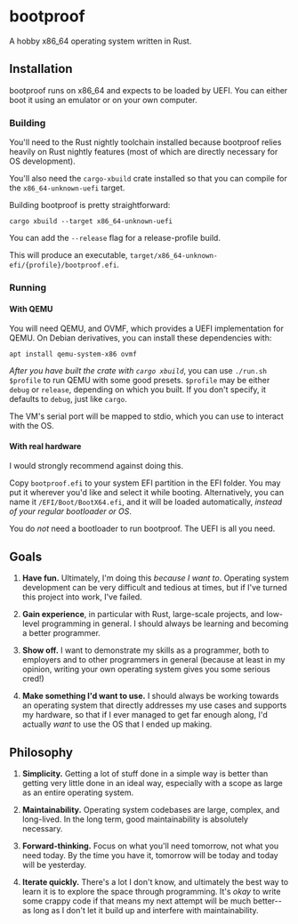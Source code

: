 # bootproof
A hobby x86_64 operating system written in Rust.

## Installation
bootproof runs on x86_64 and expects to be loaded by UEFI.
You can either boot it using an emulator or on your own computer.

### Building
You'll need to the Rust nightly toolchain installed
because bootproof relies heavily on Rust nightly features
(most of which are directly necessary for OS development).

You'll also need the `cargo-xbuild` crate installed
so that you can compile for the `x86_64-unknown-uefi` target.

Building bootproof is pretty straightforward:

```
cargo xbuild --target x86_64-unknown-uefi
```

You can add the `--release` flag for a release-profile build.

This will produce an executable,
`target/x86_64-unknown-efi/{profile}/bootproof.efi`.

### Running
#### With QEMU
You will need QEMU, and OVMF, which provides a UEFI implementation for QEMU.
On Debian derivatives, you can install these dependencies with:

```
apt install qemu-system-x86 ovmf
```

*After you have built the crate with `cargo xbuild`*,
you can use `./run.sh $profile` to run QEMU with some good presets.
`$profile` may be either `debug` or `release`, depending on which you built.
If you don't specify, it defaults to `debug`, just like `cargo`.

The VM's serial port will be mapped to stdio,
which you can use to interact with the OS.

#### With real hardware
I would strongly recommend against doing this.

Copy `bootproof.efi` to your system EFI partition in the EFI folder.
You may put it wherever you'd like and select it while booting.
Alternatively, you can name it `/EFI/Boot/BootX64.efi`,
and it will be loaded automatically, *instead of your regular bootloader or OS*.

You do *not* need a bootloader to run bootproof. The UEFI is all you need.

## Goals
1. **Have fun.** Ultimately, I'm doing this *because I want to*.
   Operating system development can be very difficult and tedious at times,
   but if I've turned this project into work, I've failed.

2. **Gain experience**, in particular with Rust, large-scale projects,
   and low-level programming in general. I should always be learning
   and becoming a better programmer.

3. **Show off.** I want to demonstrate my skills as a programmer,
   both to employers and to other programmers in general
   (because at least in my opinion, writing your own operating system
    gives you some serious cred!)

4. **Make something I'd want to use.**
   I should always be working towards an operating system
   that directly addresses my use cases and supports my hardware,
   so that if I ever managed to get far enough along,
   I'd actually *want* to use the OS that I ended up making.

## Philosophy
1. **Simplicity.**
   Getting a lot of stuff done in a simple way
   is better than getting very little done in an ideal way,
   especially with a scope as large as an entire operating system.

2. **Maintainability.**
   Operating system codebases are large, complex, and long-lived.
   In the long term, good maintainability is absolutely necessary.

3. **Forward-thinking.**
   Focus on what you'll need tomorrow, not what you need today.
   By the time you have it, tomorrow will be today and today will be yesterday.

4. **Iterate quickly.**
   There's a lot I don't know, and ultimately the best way to learn it
   is to explore the space through programming.
   It's *okay* to write some crappy code
   if that means my next attempt will be much better--
   as long as I don't let it build up and interfere with maintainability.
